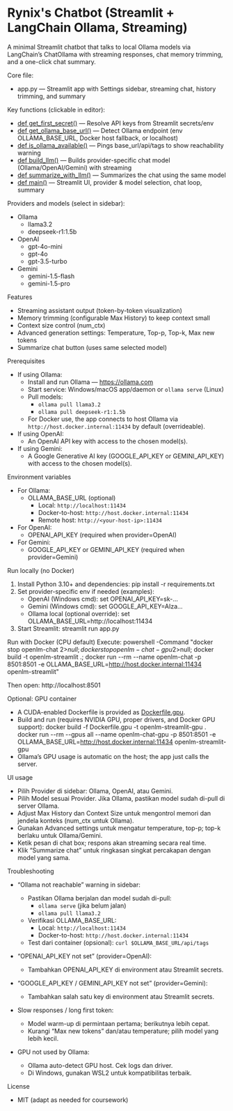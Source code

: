 # Rynix's Chatbot (Streamlit + LangChain Ollama, Streaming)

A minimal Streamlit chatbot that talks to local Ollama models via LangChain’s ChatOllama with streaming responses, chat memory trimming, and a one-click chat summary.

Core file:

- app.py — Streamlit app with Settings sidebar, streaming chat, history trimming, and summary

Key functions (clickable in editor):

- [def get_first_secret()](app.py:40) — Resolve API keys from Streamlit secrets/env
- [def get_ollama_base_url()](app.py:58) — Detect Ollama endpoint (env OLLAMA_BASE_URL, Docker host fallback, or localhost)
- [def is_ollama_available()](app.py:71) — Pings base_url/api/tags to show reachability warning
- [def build_llm()](app.py:86) — Builds provider-specific chat model (Ollama/OpenAI/Gemini) with streaming
- [def summarize_with_llm()](app.py:143) — Summarizes the chat using the same model
- [def main()](app.py:163) — Streamlit UI, provider & model selection, chat loop, summary

Providers and models (select in sidebar):

- Ollama
  - llama3.2
  - deepseek-r1:1.5b
- OpenAI
  - gpt-4o-mini
  - gpt-4o
  - gpt-3.5-turbo
- Gemini
  - gemini-1.5-flash
  - gemini-1.5-pro

Features

- Streaming assistant output (token-by-token visualization)
- Memory trimming (configurable Max History) to keep context small
- Context size control (num_ctx)
- Advanced generation settings: Temperature, Top-p, Top-k, Max new tokens
- Summarize chat button (uses same selected model)

Prerequisites

- If using Ollama:
  - Install and run Ollama — https://ollama.com
  - Start service: Windows/macOS app/daemon or `ollama serve` (Linux)
  - Pull models:
    - `ollama pull llama3.2`
    - `ollama pull deepseek-r1:1.5b`
  - For Docker use, the app connects to host Ollama via `http://host.docker.internal:11434` by default (overrideable).
- If using OpenAI:
  - An OpenAI API key with access to the chosen model(s).
- If using Gemini:
  - A Google Generative AI key (GOOGLE_API_KEY or GEMINI_API_KEY) with access to the chosen model(s).

Environment variables

- For Ollama:
  - OLLAMA_BASE_URL (optional)
    - Local: `http://localhost:11434`
    - Docker-to-host: `http://host.docker.internal:11434`
    - Remote host: `http://<your-host-ip>:11434`
- For OpenAI:
  - OPENAI_API_KEY (required when provider=OpenAI)
- For Gemini:
  - GOOGLE_API_KEY or GEMINI_API_KEY (required when provider=Gemini)

Run locally (no Docker)

1. Install Python 3.10+ and dependencies:
   pip install -r requirements.txt
2. Set provider-specific env if needed (examples):
   - OpenAI (Windows cmd):
     set OPENAI_API_KEY=sk-...
   - Gemini (Windows cmd):
     set GOOGLE_API_KEY=AIza...
   - Ollama local (optional override):
     set OLLAMA_BASE_URL=http://localhost:11434
3. Start Streamlit:
   streamlit run app.py

Run with Docker (CPU default)
Execute:
powershell -Command "docker stop openlm-chat 2>$null; docker stop openlm-chat-gpu 2>$null; docker build -t openlm-streamlit .; docker run --rm --name openlm-chat -p 8501:8501 -e OLLAMA_BASE_URL=http://host.docker.internal:11434 openlm-streamlit"

Then open:
http://localhost:8501

Optional: GPU container

- A CUDA-enabled Dockerfile is provided as [Dockerfile.gpu](Dockerfile.gpu).
- Build and run (requires NVIDIA GPU, proper drivers, and Docker GPU support):
  docker build -f Dockerfile.gpu -t openlm-streamlit-gpu .
  docker run --rm --gpus all --name openlm-chat-gpu -p 8501:8501 -e OLLAMA_BASE_URL=http://host.docker.internal:11434 openlm-streamlit-gpu
- Ollama’s GPU usage is automatic on the host; the app just calls the server.

UI usage

- Pilih Provider di sidebar: Ollama, OpenAI, atau Gemini.
- Pilih Model sesuai Provider. Jika Ollama, pastikan model sudah di-pull di server Ollama.
- Adjust Max History dan Context Size untuk mengontrol memori dan jendela konteks (num_ctx untuk Ollama).
- Gunakan Advanced settings untuk mengatur temperature, top-p; top-k berlaku untuk Ollama/Gemini.
- Ketik pesan di chat box; respons akan streaming secara real time.
- Klik “Summarize chat” untuk ringkasan singkat percakapan dengan model yang sama.

Troubleshooting

- “Ollama not reachable” warning in sidebar:

  - Pastikan Ollama berjalan dan model sudah di-pull:
    - `ollama serve` (jika belum jalan)
    - `ollama pull llama3.2`
  - Verifikasi OLLAMA_BASE_URL:
    - Local: `http://localhost:11434`
    - Docker-to-host: `http://host.docker.internal:11434`
  - Test dari container (opsional): `curl $OLLAMA_BASE_URL/api/tags`

- “OPENAI_API_KEY not set” (provider=OpenAI):

  - Tambahkan OPENAI_API_KEY di environment atau Streamlit secrets.

- “GOOGLE_API_KEY / GEMINI_API_KEY not set” (provider=Gemini):

  - Tambahkan salah satu key di environment atau Streamlit secrets.

- Slow responses / long first token:

  - Model warm-up di permintaan pertama; berikutnya lebih cepat.
  - Kurangi “Max new tokens” dan/atau temperature; pilih model yang lebih kecil.

- GPU not used by Ollama:
  - Ollama auto-detect GPU host. Cek logs dan driver.
  - Di Windows, gunakan WSL2 untuk kompatibilitas terbaik.

License

- MIT (adapt as needed for coursework)
